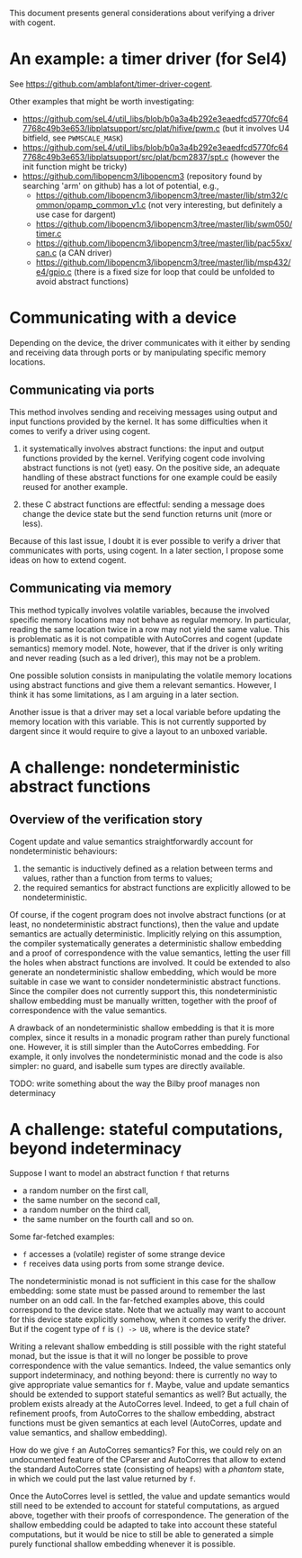 This document presents general considerations about verifying a driver with
cogent.

# An example: a timer driver (for Sel4)

See https://github.com/amblafont/timer-driver-cogent.

Other examples that might be worth investigating:
- https://github.com/seL4/util_libs/blob/b0a3a4b292e3eaedfcd5770fc647768c49b3e653/libplatsupport/src/plat/hifive/pwm.c 
(but it involves U4 bitfield, see `PWMSCALE_MASK`)
- https://github.com/seL4/util_libs/blob/b0a3a4b292e3eaedfcd5770fc647768c49b3e653/libplatsupport/src/plat/bcm2837/spt.c (however the init function might be tricky)
- https://github.com/libopencm3/libopencm3 (repository found by searching 'arm' on github) has a lot of potential, e.g.,
  * https://github.com/libopencm3/libopencm3/tree/master/lib/stm32/common/opamp_common_v1.c (not very interesting, but definitely a use case for dargent)
  * https://github.com/libopencm3/libopencm3/tree/master/lib/swm050/timer.c
  * https://github.com/libopencm3/libopencm3/tree/master/lib/pac55xx/can.c (a CAN driver)
  * https://github.com/libopencm3/libopencm3/tree/master/lib/msp432/e4/gpio.c (there is a fixed size for loop that could be unfolded to avoid abstract functions)



# Communicating with a device
Depending on the device, the driver communicates with it either by sending and receiving 
data through ports or by manipulating specific memory locations.

## Communicating via ports
This method involves sending and receiving messages using output and input 
functions provided by the kernel. It has some difficulties when it comes
to verify a driver using cogent.

1. it systematically involves abstract functions: the input and output functions
provided by the kernel. Verifying cogent code involving abstract functions is
not (yet) easy. On the positive side, an adequate handling of these abstract functions
for one example could be easily reused for another example.

2. these C abstract functions are effectful: sending a message does change the
device state but the send function returns unit (more or less). 

Because of this last issue, I doubt it is ever possible to verify a driver that
communicates with ports, using cogent. In a later section, I propose some
ideas on how to extend cogent.

## Communicating via memory
This method typically involves volatile variables, because the involved
specific memory locations may not behave as regular memory. In particular, reading
the same location twice in a row may not yield the same value. 
This is problematic as it is not compatible with AutoCorres and cogent (update semantics)
memory model. Note, however, that if the driver is only writing and never reading
(such as a led driver), this may not be a problem.

One possible solution consists in manipulating the volatile memory locations using
abstract functions and give them a relevant semantics. However, I think it has
some limitations, as I am arguing in a later section.

Another issue is that a driver may set a local variable before updating the memory location
with this variable. This is not currently supported by dargent since it would require to give
a layout to an unboxed variable.

# A challenge: nondeterministic abstract functions

## Overview of the verification story
Cogent update and value semantics straightforwardly account for nondeterministic
behaviours:
1. the semantic is inductively defined as a relation between terms and values,
rather than a function from terms to values;
2. the required semantics for abstract functions are explicitly allowed to be nondeterministic.

Of course, if the cogent program does not involve abstract functions (or at least,
no nondeterministic abstract functions), then the value and update semantics are 
actually deterministic.
Implicitly relying on this assumption, the compiler systematically generates a 
deterministic shallow embedding and a proof of correspondence with the value semantics,
letting the user fill the holes when abstract functions are involved.
It could be extended to also generate
an nondeterministic shallow embedding, which would be more suitable in case we
want to consider nondeterministic abstract functions. Since the compiler does
not currently support this, this nondeterministic shallow embedding must be manually
written, together with the proof of correspondence with the value
semantics.

A drawback of an nondeterministic shallow embedding is that it is more 
complex, since it results in a monadic program rather than purely 
functional one. However, it is still simpler than the AutoCorres embedding.
For example, it only involves the nondeterministic monad and the code is also simpler:
no guard, and isabelle sum types are directly available.

TODO: write something about the way the Bilby proof manages non determinacy

# A challenge: stateful computations, beyond indeterminacy

Suppose I want to model an abstract function `f` that returns
- a random number on the first call, 
- the same number on the second call,
- a random number on the third call,
- the same number on the fourth call
and so on.

Some far-fetched examples:
- `f` accesses a (volatile) register of some strange device
- `f` receives data using ports from some strange device.

The nondeterministic monad is not sufficient in this case for the shallow embedding:
some state must be passed around to remember the last number on an odd call.
In the far-fetched examples above, this could correspond to the device state. 
Note that we actually may want to account for this device state explicitly somehow, 
when it comes to verify the driver. But if the cogent type of `f`  is `() -> U8`,
where is the device state?

Writing a relevant shallow embedding is still possible with the right stateful monad,
but the issue is that it will no longer be possible to prove correspondence with
the value semantics. Indeed, the value semantics only support indeterminacy, and
nothing beyond: there is currently no way to give appropriate value semantics for
`f`. Maybe, value and update semantics should be extended to support stateful
semantics as well? But actually, the problem exists already at the AutoCorres level.
Indeed, to get a full chain of refinement proofs, from AutoCorres to the shallow 
embedding, abstract functions must be given semantics at each level (AutoCorres,
update and value semantics, and shallow embedding).

How do we give `f` an AutoCorres semantics? For this, we could rely on an undocumented
feature of the CParser and AutoCorres that allow to extend the standard AutoCorres state
(consisting of heaps) with a *phantom* state, in which we could put the last value returned by `f`. 

Once the AutoCorres level is settled, the value and update semantics would still
need to be extended to account for stateful computations, as argued above, together with their
proofs of correspondence. The generation of the shallow embedding could be adapted
to take into account these stateful computations, but it would be nice to still 
be able to generated a simple purely functional shallow embedding whenever it
is possible.
    

